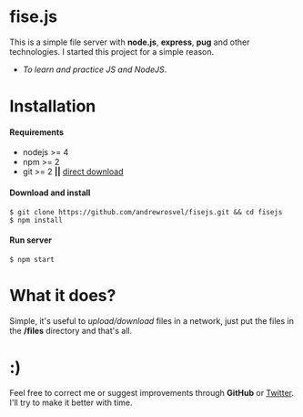 # fise.js
This is a simple file server with **node.js**, **express**, **pug** and other technologies.
I started this project for a simple reason.
+ *To learn and practice JS and NodeJS*.

# Installation

#### Requirements

* nodejs >= 4
* npm >= 2
* git >= 2 **||** <a href='https://github.com/andrewrosvel/fisejs/archive/master.zip'>direct download</a>

#### Download and install

```
$ git clone https://github.com/andrewrosvel/fisejs.git && cd fisejs
$ npm install
```

#### Run server

```
$ npm start
```

# What it does?
Simple, it's useful to *upload/download* files in a network, just put the files in the **/files** directory and that's all.

# :)
Feel free to correct me or suggest improvements through **GitHub** or <a href='https://twitter.com/andrewrosvel' target='_blank'>Twitter</a>.
I'll try to make it better with time.
